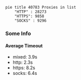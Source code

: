 
```mermaid
pie title 40783 Proxies in list
    "HTTP" : 28273
    "HTTPS": 9858
    "SOCKS" : 9296
```

### Some Info
#### Average Timeout

- mixed: 3.9s
- http: 2.3s
- https: 8.2s
- socks: 6.4s